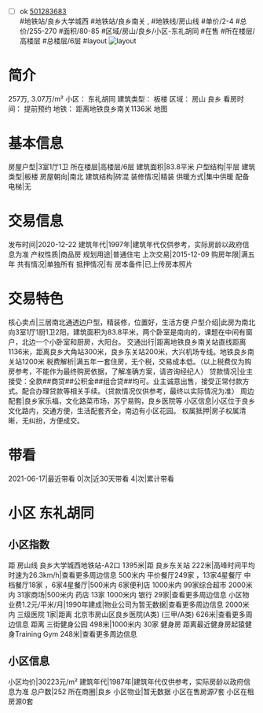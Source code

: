 - [ ] ok [501283683](https://bj.5i5j.com/ershoufang/501283683.html)  
 #地铁站/良乡大学城西 #地铁站/良乡南关 ,  #地铁线/房山线
#单价/2-4 #总价/255-270 #面积/80-85   #区域/房山/良乡/小区-东礼胡同 #在售 #所在楼层/高楼层 #总楼层/6层 #layout 
![layout](http://image2a.5i5j.com/bdir/layout/26000.jpg_P5.jpg) 
# 简介 
 257万,  3.07万/m² 
小区： 东礼胡同
建筑类型： 板楼
区域： 房山 良乡
看房时间： 提前预约
地铁： 距离地铁良乡南关1136米 地图
# 基本信息 
 房屋户型|3室1厅1卫
所在楼层|高楼层/6层
建筑面积|83.8平米
户型结构|平层
建筑类型|板楼
房屋朝向|南北
建筑结构|砖混
装修情况|精装
供暖方式|集中供暖
配备电梯|无
# 交易信息 
 发布时间|2020-12-22
建筑年代|1997年|建筑年代仅供参考，实际房龄以政府信息为准
产权性质|商品房
规划用途|普通住宅
上次交易|2015-12-09
购房年限|满五年
共有情况|单独所有
抵押情况|有
房本备件|已上传房本照片
# 交易特色 
 核心卖点|三居南北通透边户型，精装修，位置好，生活方便
户型介绍|此房为南北向3室1厅1厨1卫2阳，建筑面积为83.8平米，两个卧室是南向的，课题在中间有窗户，北边一个小卧室和厨房，大阳台。
交通出行|距离地铁良乡南关站直线距离1136米，距离良乡大角站300米，良乡东关站200米，大兴机场专线。地铁良乡南关站1200米
税费解析|满五年一套住房，无个税，交易成本低。（以上税费仅为购房参考，不能作为最终购房依据，了解准确方案，请咨询经纪人）
贷款情况|业主接受：全款##商贷##公积金##组合贷##均可。业主诚意出售，接受正常付款方式。配合办理贷款等相关手续。（贷款情况仅供参考，最终以实际情况为准）
周边配套|良乡家乐福，文化路菜市场，苏宁易购，良乡医院等
小区信息|小区位于良乡文化路内，交通方便，生活配套齐全，南边有小区花园。
权属抵押|房子权属清晰，无纠纷，方便成交。
# 带看 
 2021-06-17|最近带看	 0|次|近30天带看	 4|次|累计带看
# 小区 东礼胡同
## 小区指数 
 距 房山线 良乡大学城西地铁站-A2口 1395米|距 良乡东关站 222米|高峰时间平均时速为26.3km/h|查看更多周边信息
500米内 平价餐厅249家 ，13家4星餐厅
中档餐厅18家 ，6家4星餐厅|500米内 6家便利店
1000米内 99家综合超市
2000米内 31家商场|500米内 药店 13家
1000米内 银行 29家|查看更多周边信息
小区物业费1.2元/平米/月|1990年建成|物业公司为暂无数据|查看更多周边信息
2000米内 三级医院 1家|距离 北京市房山区良乡医院(A类) (三甲/A类) 626米|查看更多周边信息
距离 三街健身公园 498米|1000米内 30家 健身房
距离最近健身房起猿健身Training Gym 248米|查看更多周边信息
## 小区信息 
 小区均价|30223元/m²
建筑年代|1987年|建筑年代仅供参考，实际房龄以政府信息为准
总户数|252
所在商圈|良乡
小区物业|暂无数据
小区在售房源7套
小区在租房源0套
